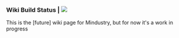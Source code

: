 ### Wiki Build Status | [![](https://travis-ci.org/MindustryGame/wiki.svg?branch=master)](https://travis-ci.org/MindustryGame/wiki)
This is the \[future] wiki page for Mindustry, but for now it's a work in progress
